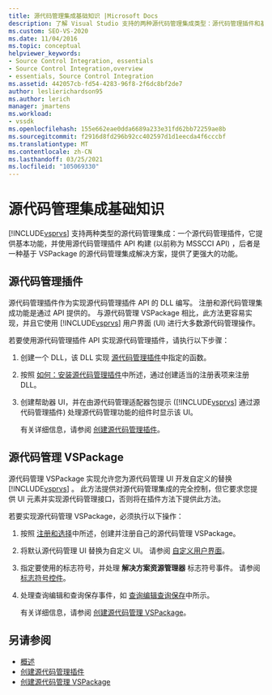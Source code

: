 ```yaml
---
title: 源代码管理集成基础知识 |Microsoft Docs
description: 了解 Visual Studio 支持的两种源代码管理集成类型：源代码管理插件和基于 VSPackage 的源代码管理解决方案。
ms.custom: SEO-VS-2020
ms.date: 11/04/2016
ms.topic: conceptual
helpviewer_keywords:
- Source Control Integration, essentials
- Source Control Integration,overview
- essentials, Source Control Integration
ms.assetid: 442057cb-fd54-4283-96f8-2f6dc8bf2de7
author: leslierichardson95
ms.author: lerich
manager: jmartens
ms.workload:
- vssdk
ms.openlocfilehash: 155e662eae0dda6689a233e31fd62bb72259ae8b
ms.sourcegitcommit: f2916d8fd296b92cc402597d1d1eecda4f6cccbf
ms.translationtype: MT
ms.contentlocale: zh-CN
ms.lasthandoff: 03/25/2021
ms.locfileid: "105069330"
---
```

# <a name="source-control-integration-essentials"></a>源代码管理集成基础知识
[!INCLUDE[vsprvs](../../code-quality/includes/vsprvs_md.md)] 支持两种类型的源代码管理集成：一个源代码管理插件，它提供基本功能，并使用源代码管理插件 API 构建 (以前称为 MSSCCI API) ，后者是一种基于 VSPackage 的源代码管理集成解决方案，提供了更强大的功能。

## <a name="source-control-plug-in"></a>源代码管理插件
 源代码管理插件作为实现源代码管理插件 API 的 DLL 编写。 注册和源代码管理集成功能是通过 API 提供的。 与源代码管理 VSPackage 相比，此方法更容易实现，并且它使用 [!INCLUDE[vsprvs](../../code-quality/includes/vsprvs_md.md)] 用户界面 (UI) 进行大多数源代码管理操作。

 若要使用源代码管理插件 API 实现源代码管理插件，请执行以下步骤：

1. 创建一个 DLL，该 DLL 实现 [源代码管理插件](../../extensibility/source-control-plug-ins.md)中指定的函数。

2. 按照 [如何：安装源代码管理插件](../../extensibility/internals/how-to-install-a-source-control-plug-in.md)中所述，通过创建适当的注册表项来注册 DLL。

3. 创建帮助器 UI，并在由源代码管理适配器包提示 ([!INCLUDE[vsprvs](../../code-quality/includes/vsprvs_md.md)] 通过源代码管理插件) 处理源代码管理功能的组件时显示该 UI。

   有关详细信息，请参阅 [创建源代码管理插件](../../extensibility/internals/creating-a-source-control-plug-in.md)。

## <a name="source-control-vspackage"></a>源代码管理 VSPackage
 源代码管理 VSPackage 实现允许您为源代码管理 UI 开发自定义的替换 [!INCLUDE[vsprvs](../../code-quality/includes/vsprvs_md.md)] 。 此方法提供对源代码管理集成的完全控制，但它要求您提供 UI 元素并实现源代码管理接口，否则将在插件方法下提供此方法。

 若要实现源代码管理 VSPackage，必须执行以下操作：

1. 按照 [注册和选择](../../extensibility/internals/registration-and-selection-source-control-vspackage.md)中所述，创建并注册自己的源代码管理 VSPackage。

2. 将默认源代码管理 UI 替换为自定义 UI。 请参阅 [自定义用户界面](../../extensibility/internals/custom-user-interface-source-control-vspackage.md)。

3. 指定要使用的标志符号，并处理 **解决方案资源管理器** 标志符号事件。 请参阅 [标志符号控件](../../extensibility/internals/glyph-control-source-control-vspackage.md)。

4. 处理查询编辑和查询保存事件，如 [查询编辑查询保存](../../extensibility/internals/query-edit-query-save-source-control-vspackage.md)中所示。

   有关详细信息，请参阅 [创建源代码管理 VSPackage](../../extensibility/internals/creating-a-source-control-vspackage.md)。

## <a name="see-also"></a>另请参阅
- [概述](../../extensibility/internals/source-control-integration-overview.md)
- [创建源代码管理插件](../../extensibility/internals/creating-a-source-control-plug-in.md)
- [创建源代码管理 VSPackage](../../extensibility/internals/creating-a-source-control-vspackage.md)
